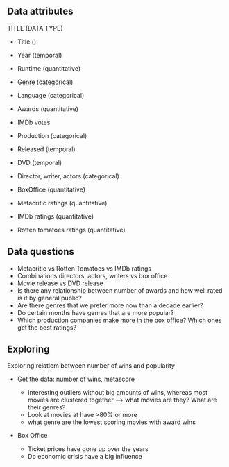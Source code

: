 ## Data attributes

TITLE (DATA TYPE)

- Title ()
- Year (temporal)
- Runtime (quantitative)
- Genre (categorical)
- Language (categorical)
- Awards (quantitative)
- IMDb votes
- Production (categorical)

- Released (temporal)
- DVD (temporal)

- Director, writer, actors (categorical)
- BoxOffice (quantitative)

- Metacritic ratings (quantitative)
- IMDb ratings (quantitative)
- Rotten tomatoes ratings (quantitative)


## Data questions

- Metacritic vs Rotten Tomatoes vs IMDb ratings
- Combinations directors, actors, writers vs box office
- Movie release vs DVD release
- Is there any relationship between number of awards and how well rated is it by general public?
- Are there genres that we prefer more now than a decade earlier?
- Do certain months have genres that are more popular?
- Which production companies make more in the box office? Which ones get the best ratings?

## Exploring

Exploring relatiom between number of wins and popularity

- Get the data: number of wins, metascore
  - Interesting outliers without big amounts of wins, whereas most movies are clustered together --> what movies are they? What are their genres?
  - Look at movies at have >80% or more
  - what genre are the lowest scoring movies with award wins

- Box Office
  - Ticket prices have gone up over the years
  - Do economic crisis have a big influence